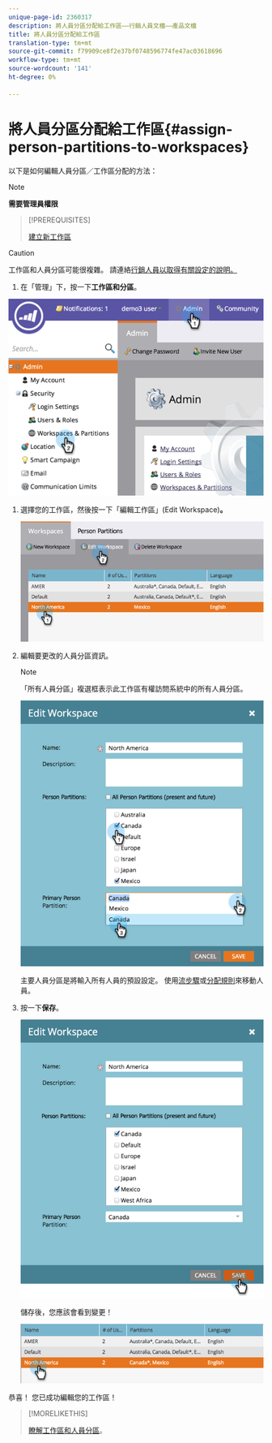 ```yaml
---
unique-page-id: 2360317
description: 將人員分區分配給工作區——行銷人員文檔——產品文檔
title: 將人員分區分配給工作區
translation-type: tm+mt
source-git-commit: f79909ce8f2e37bf0748596774fe47ac03618696
workflow-type: tm+mt
source-wordcount: '141'
ht-degree: 0%

---
```



# 將人員分區分配給工作區{#assign-person-partitions-to-workspaces}

以下是如何編輯人員分區／工作區分配的方法：

>[!NOTE]
>
>**需要管理員權限**

>[!PREREQUISITES]
>
>[建立新工作區](/help/marketo/product-docs/administration/workspaces-and-person-partitions/create-a-new-workspace.md)

>[!CAUTION]
>
>工作區和人員分區可能很複雜。 請連絡[行銷人員以取得有關設定的說明。](https://nation.marketo.com/t5/Support/ct-p/Support)

1. 在「管理」下，按一下&#x200B;**工作區和分區**。

![](assets/image2014-9-17-11-3a13-3a24.png)

1. 選擇您的工作區，然後按一下「編輯工作區」(Edit Workspace)**。**

   ![](assets/two-3.png)

1. 編輯要更改的人員分區資訊。

   >[!NOTE]
   >
   >「所有人員分區」複選框表示此工作區有權訪問系統中的所有人員分區。

   ![](assets/three-3.png)

   主要人員分區是將輸入所有人員的預設設定。 使用[流步驟](/help/marketo/product-docs/core-marketo-concepts/smart-campaigns/flow-actions/use-add-choice-in-a-flow-step.md)或[分配規則](/help/marketo/product-docs/administration/workspaces-and-person-partitions/assigning-person-partitions-with-assignment-rules.md)來移動人員。

1. 按一下&#x200B;**保存**。

   ![](assets/four-3.png)

   儲存後，您應該會看到變更！

   ![](assets/image2014-9-17-11-3a14-3a53.png)

恭喜！ 您已成功編輯您的工作區！

>[!MORELIKETHIS]
>
>[瞭解工作區和人員分區](/help/marketo/product-docs/administration/workspaces-and-person-partitions/understanding-workspaces-and-person-partitions.md)。
